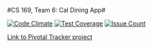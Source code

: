 #CS 169, Team 6: Cal Dining App#

[![Code Climate](https://codeclimate.com/github/veersuvrat/CalDining-169/badges/gpa.svg)](https://codeclimate.com/github/veersuvrat/CalDining-169)
[![Test Coverage](https://codeclimate.com/github/veersuvrat/CalDining-169/badges/coverage.svg)](https://codeclimate.com/github/veersuvrat/CalDining-169/coverage)
[![Issue Count](https://codeclimate.com/github/veersuvrat/CalDining-169/badges/issue_count.svg)](https://codeclimate.com/github/veersuvrat/CalDining-169)

[Link to Pivotal Tracker project](https://www.pivotaltracker.com/n/projects/1546341)
